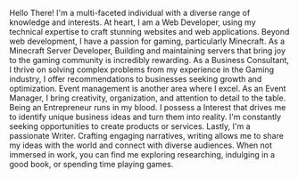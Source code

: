 Hello There!
I'm a multi-faceted individual with a diverse range of knowledge and interests. At heart, I am a Web Developer, using my technical expertise to craft stunning websites and web applications. Beyond web development, I have a passion for gaming, particularly Minecraft. As a Minecraft Server Developer, Building and maintaining servers that bring joy to the gaming community is incredibly rewarding. As a Business Consultant, I thrive on solving complex problems from my experience in the Gaming industry, I offer recommendations to businesses seeking growth and optimization. Event management is another area where I excel. As an Event Manager, I bring creativity, organization, and attention to detail to the table. Being an Entrepreneur runs in my blood. I possess a Interest that drives me to identify unique business ideas and turn them into reality. I'm constantly seeking opportunities to create products or services. Lastly, I'm a passionate Writer. Crafting engaging narratives, writing allows me to share my ideas with the world and connect with diverse audiences. When not immersed in work, you can find me exploring researching, indulging in a good book, or spending time playing games.

